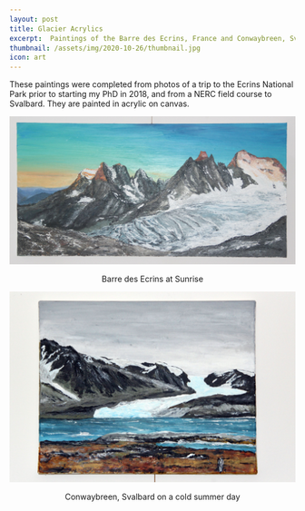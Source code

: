 ```yaml
---
layout: post
title: Glacier Acrylics
excerpt:  Paintings of the Barre des Ecrins, France and Conwaybreen, Svalbard.
thumbnail: /assets/img/2020-10-26/thumbnail.jpg
icon: art
---
```

These paintings were completed from photos of a trip to the Ecrins National Park prior to starting my PhD in 2018, and from a NERC field course to Svalbard.  They are painted in acrylic on canvas.

<div>
  <img src="/assets/img/2020-10-26/BarreDesEcrins.jpg" alt="The Barre des Ecrins at Sunrise, acrylic on canvas."/>
</div>

<p style="text-align: center">Barre des Ecrins at Sunrise</p>

<div>
  <img src="/assets/img/2020-10-26/NyAlesund.jpg" alt="Conwaybreen, Svalbard on a cold summer day, acrylic on canvas."/>
</div>

<p style="text-align: center">Conwaybreen, Svalbard on a cold summer day</p>
